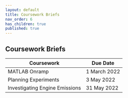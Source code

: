 ```yaml
---
layout: default
title: Coursework Briefs
nav_order: 6
has_children: true
published: true
---
```


## Coursework Briefs

| Coursework | Due Date |
|---|---|
| MATLAB Onramp | 1 March 2022 |
| Planning Experiments | 3 May 2022 |
| Investigating Engine Emissions | 31 May 2022 |
